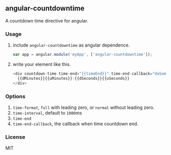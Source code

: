 ## angular-countdowntime

A countdown time directive for angular.

### Usage
1. include `angular-countdowntime` as angular dependence.

    ```js
    var app = angular.module('myApp', ['angular-countdowntime']);
    ```
2. write your element like this.

    ```js
    <div countdown-time time-end="{{timeEnd}}" time-end-callback="doSomething()">
      {{dMinutes}}{{uMinutes}}:{{dSeconds}}{{uSeconds}}
    </div>
    ```

### Options

1. `time-format`, `full` with leading zero, or `normal` without leading zero.
2. `time-interval`, default to `1000`ms
3. `time-end`
4. `time-end-callback`, the callback when time countdown end.

### License
MIT
